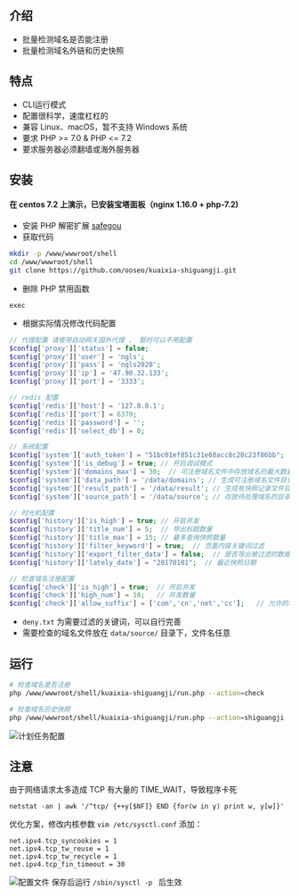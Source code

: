 ## 介绍

- 批量检测域名是否能注册
- 批量检测域名外链和历史快照

## 特点

- CLI运行模式
- 配置很科学，速度杠杠的
- 兼容 Linux、macOS，暂不支持 Windows 系统
- 要求 PHP >= 7.0 & PHP <= 7.2
- 要求服务器必须翻墙或海外服务器

## 安装

#### 在 centos 7.2 上演示，已安装宝塔面板（nginx 1.16.0 + php-7.2)
- 安装 PHP 解密扩展 [safegou](https://github.com/ooseo/safegou)
- 获取代码
```bash
mkdir -p /www/wwwroot/shell
cd /www/wwwroot/shell
git clone https://github.com/ooseo/kuaixia-shiguangji.git
```
- 删除 PHP 禁用函数
```
exec
```
- 根据实际情况修改代码配置
```php
// 代理配置 请使用自动网关国外代理 ， 暂时可以不用配置
$config['proxy']['status'] = false;
$config['proxy']['user'] = 'ngls';
$config['proxy']['pass'] = 'ngls2020';
$config['proxy']['ip'] = '47.90.32.133';
$config['proxy']['port'] = '3333';

// redis 配置
$config['redis']['host'] = '127.0.0.1';
$config['redis']['port'] = 6379;
$config['redis']['password'] = '';
$config['redis']['select_db'] = 0;

// 系统配置
$config['system']['auth_token'] = "51bc01ef851c31e68acc8c28c23f86bb";  // 授权令牌
$config['system']['is_debug'] = true; // 开启调试模式
$config['system']['domains_max'] = 30;  // 可注册域名文件中存放域名的最大数量
$config['system']['data_path'] = '/data/domains'; // 生成可注册域名文件目录
$config['system']['result_path'] = '/data/result'; // 生成有快照记录文件目录
$config['system']['source_path'] = '/data/source'; // 存放待处理域名的目录

// 时光机配置
$config['history']['is_high'] = true; // 开启并发
$config['history']['title_num'] = 5;  // 导出标题数量
$config['history']['title_max'] = 15; // 最多查询快照数量
$config['history']['filter_keyword'] = true;  // 页面内容关键词过滤
$config['history']['export_filter_data'] = false;  // 是否导出被过滤的数据
$config['history']['lately_date'] = "20170101";  // 最近快照日期

// 检查域名注册配置
$config['check']['is_high'] = true;  // 开启并发
$config['check']['high_num'] = 10;   // 并发数量
$config['check']['allow_suffix'] = ['com','cn','net','cc'];   // 允许的域名后缀
```

- `deny.txt` 为需要过滤的关键词，可以自行完善
- 需要检查的域名文件放在 `data/source/` 目录下，文件名任意

## 运行
```bash
# 检查域名是否注册
php /www/wwwroot/shell/kuaixia-shiguangji/run.php --action=check

# 检查域名历史快照
php /www/wwwroot/shell/kuaixia-shiguangji/run.php --action=shiguangji
```
![计划任务配置](http://img.zhupi.net/images/WechatIMG12.png)

## 注意
由于网络请求太多造成 TCP 有大量的 TIME_WAIT，导致程序卡死
```
netstat -an | awk '/^tcp/ {++y[$NF]} END {for(w in y) print w, y[w]}'
```
优化方案，修改内核参数 `vim /etc/sysctl.conf` 添加：
```
net.ipv4.tcp_syncookies = 1
net.ipv4.tcp_tw_reuse = 1
net.ipv4.tcp_tw_recycle = 1
net.ipv4.tcp_fin_timeout = 30
```
![配置文件](http://img.zhupi.net/images/WechatIMG13.png)
保存后运行 `/sbin/sysctl -p ` 后生效
